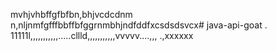 mvhjvhbffgfbfbn,bhjvcdcdnm n,nljnmfgfffbbffbfggrnmbhjndfddfxcsdsdsvcx# java-api-goat
.
11111l,,,,,,,,,,,.....cllld,,,,,,,,,,,vvvvv....,,,
.,xxxxxx
